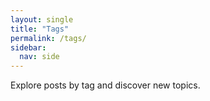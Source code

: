 ```yaml
---
layout: single
title: "Tags"
permalink: /tags/
sidebar:
  nav: side
---
```


Explore posts by tag and discover new topics.
